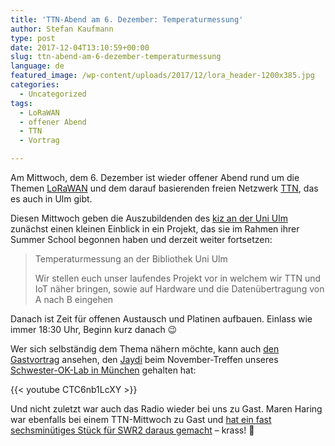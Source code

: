 ```yaml
---
title: 'TTN-Abend am 6. Dezember: Temperaturmessung'
author: Stefan Kaufmann
type: post
date: 2017-12-04T13:10:59+00:00
slug: ttn-abend-am-6-dezember-temperaturmessung
language: de
featured_image: /wp-content/uploads/2017/12/lora_header-1200x385.jpg
categories:
  - Uncategorized
tags:
  - LoRaWAN
  - offener Abend
  - TTN
  - Vortrag

---
```

Am Mittwoch, dem 6. Dezember ist wieder offener Abend rund um die Themen [LoRaWAN][1] und dem darauf basierenden freien Netzwerk [TTN][2], das es auch in Ulm gibt.

Diesen Mittwoch geben die Auszubildenden des [kiz an der Uni Ulm][3] zunächst einen kleinen Einblick in ein Projekt, das sie im Rahmen ihrer Summer School begonnen haben und derzeit weiter fortsetzen:

> Temperaturmessung an der Bibliothek Uni Ulm
> 
> Wir stellen euch unser laufendes Projekt vor in welchem wir TTN und IoT näher bringen, sowie auf Hardware und die Datenübertragung von A nach B eingehen

Danach ist Zeit für offenen Austausch und Platinen aufbauen. Einlass wie immer 18:30 Uhr, Beginn kurz danach 😉

Wer sich selbständig dem Thema nähern möchte, kann auch [den Gastvortrag][4] ansehen, den [Jaydi][5] beim November-Treffen unseres [Schwester-OK-Lab in München][6] gehalten hat:

{{< youtube CTC6nb1LcXY >}}

Und nicht zuletzt war auch das Radio wieder bei uns zu Gast. Maren Haring war ebenfalls bei einem TTN-Mittwoch zu Gast und [hat ein fast sechsminütiges Stück für SWR2 daraus gemacht][7] – krass! 🙂

 [1]: https://de.wikipedia.org/wiki/Long_Range_Wide_Area_Network
 [2]: https://www.thethingsnetwork.org/
 [3]: http://www.uni-ulm.de/einrichtungen/kiz/
 [4]: https://www.youtube.com/watch?v=CTC6nb1LcXY
 [5]: https://twitter.com/JayDi_
 [6]: https://codefor.de/muenchen/
 [7]: https://www.swr.de/swr2/programm/sendungen/impuls/ulmer-verschwoerhaus-ideenschmiede-in-historischer-kulisse/-/id=1853902/did=20674092/nid=1853902/sdpgid=1489277/1liv8el/index.html
